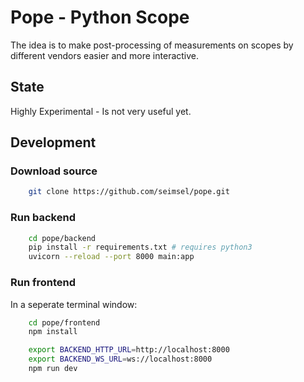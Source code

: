 # Pope - Python Scope
The idea is to make post-processing of measurements on scopes by different vendors easier and more interactive.

## State
Highly Experimental - Is not very useful yet.

## Development

### Download source
```bash
    git clone https://github.com/seimsel/pope.git
```

### Run backend
```bash 
    cd pope/backend
    pip install -r requirements.txt # requires python3
    uvicorn --reload --port 8000 main:app
```

### Run frontend
In a seperate terminal window:
```bash
    cd pope/frontend
    npm install

    export BACKEND_HTTP_URL=http://localhost:8000
    export BACKEND_WS_URL=ws://localhost:8000
    npm run dev
```
